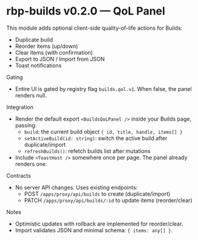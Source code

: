# rbp-builds v0.2.0 — QoL Panel

This module adds optional client-side quality-of-life actions for Builds:

- Duplicate build
- Reorder items (up/down)
- Clear items (with confirmation)
- Export to JSON / Import from JSON
- Toast notifications

Gating
- Entire UI is gated by registry flag `builds.qol.v1`. When false, the panel renders null.

Integration
- Render the default export `<BuildsQoLPanel />` inside your Builds page, passing:
  - `build`: the current build object `{ id, title, handle, items[] }`
  - `setActiveBuild(id: string)`: switch the active build after duplicate/import
  - `refreshBuilds()`: refetch builds list after mutations
- Include `<ToastHost />` somewhere once per page. The panel already renders one.

Contracts
- No server API changes. Uses existing endpoints:
  - POST `/apps/proxy/api/builds` to create (duplicate/import)
  - PATCH `/apps/proxy/api/builds/:id` to update items (reorder/clear)

Notes
- Optimistic updates with rollback are implemented for reorder/clear.
- Import validates JSON and minimal schema: `{ items: any[] }`.
